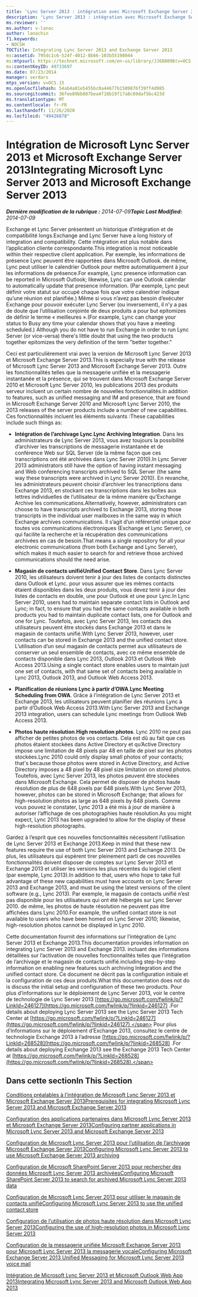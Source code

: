 ```yaml
---
title: 'Lync Server 2013 : intégration avec Microsoft Exchange Server 2013'
description: 'Lync Server 2013 : intégration avec Microsoft Exchange Server 2013.'
ms.reviewer: ''
ms.author: v-lanac
author: lanachin
f1.keywords:
- NOCSH
TOCTitle: Integrating Lync Server 2013 and Exchange Server 2013
ms:assetid: 795dc1c6-524f-4012-8b66-103b55198044
ms:mtpsurl: https://technet.microsoft.com/en-us/library/JJ688098(v=OCS.15)
ms:contentKeyID: 49733697
ms.date: 07/23/2014
manager: serdars
mtps_version: v=OCS.15
ms.openlocfilehash: 54ab4a81e5455bc0a44677b1509876f39ff4d985
ms.sourcegitcommit: 36fee89bb887bea4f18b19f17a8c69daf5bc423d
ms.translationtype: MT
ms.contentlocale: fr-FR
ms.lasthandoff: 11/26/2020
ms.locfileid: "49426878"
---
```

# <a name="integrating-microsoft-lync-server-2013-and-microsoft-exchange-server-2013"></a><span data-ttu-id="e20db-103">Intégration de Microsoft Lync Server 2013 et Microsoft Exchange Server 2013</span><span class="sxs-lookup"><span data-stu-id="e20db-103">Integrating Microsoft Lync Server 2013 and Microsoft Exchange Server 2013</span></span>

<div data-xmlns="http://www.w3.org/1999/xhtml">

<div class="topic" data-xmlns="http://www.w3.org/1999/xhtml" data-msxsl="urn:schemas-microsoft-com:xslt" data-cs="https://msdn.microsoft.com/">

<div data-asp="https://msdn2.microsoft.com/asp">



</div>

<div id="mainSection">

<div id="mainBody"><span data-ttu-id="e20db-104">

<span> </span></span><span class="sxs-lookup"><span data-stu-id="e20db-104">

<span> </span></span></span>

<span data-ttu-id="e20db-105">_**Dernière modification de la rubrique :** 2014-07-09_</span><span class="sxs-lookup"><span data-stu-id="e20db-105">_**Topic Last Modified:** 2014-07-09_</span></span>

<span data-ttu-id="e20db-106">Exchange et Lync Server présentent un historique d’intégration et de compatibilité longs.</span><span class="sxs-lookup"><span data-stu-id="e20db-106">Exchange and Lync Server have a long history of integration and compatibility.</span></span> <span data-ttu-id="e20db-107">Cette intégration est plus notable dans l’application cliente correspondante.</span><span class="sxs-lookup"><span data-stu-id="e20db-107">This integration is most noticeable within their respective client application.</span></span> <span data-ttu-id="e20db-108">Par exemple, les informations de présence Lync peuvent être rapportées dans Microsoft Outlook. de même, Lync peut utiliser le calendrier Outlook pour mettre automatiquement à jour les informations de présence.</span><span class="sxs-lookup"><span data-stu-id="e20db-108">For example, Lync presence information can be reported in Microsoft Outlook; likewise, Lync can use Outlook calendar to automatically update that presence information.</span></span> <span data-ttu-id="e20db-109">(Par exemple, Lync peut définir votre statut sur occupé chaque fois que votre calendrier indique qu’une réunion est planifiée.) Même si vous n’avez pas besoin d’exécuter Exchange pour pouvoir exécuter Lync Server (ou inversement), il n’y a pas de doute que l’utilisation conjointe de deux produits a pour but epitomizes de définir le terme « meilleures ».</span><span class="sxs-lookup"><span data-stu-id="e20db-109">(For example, Lync can change your status to Busy any time your calendar shows that you have a meeting scheduled.) Although you do not have to run Exchange in order to run Lync Server (or vice-versa) there's little doubt that using the two products together epitomizes the very definition of the term "better together."</span></span>

<span data-ttu-id="e20db-110">Ceci est particulièrement vrai avec la version de Microsoft Lync Server 2013 et Microsoft Exchange Server 2013.</span><span class="sxs-lookup"><span data-stu-id="e20db-110">This is especially true with the release of Microsoft Lync Server 2013 and Microsoft Exchange Server 2013.</span></span> <span data-ttu-id="e20db-111">Outre les fonctionnalités telles que la messagerie unifiée et la messagerie instantanée et la présence, qui se trouvent dans Microsoft Exchange Server 2010 et Microsoft Lync Server 2010, les publications 2013 des produits serveur incluent un certain nombre de nouvelles fonctionnalités.</span><span class="sxs-lookup"><span data-stu-id="e20db-111">In addition to features, such as unified messaging and IM and presence, that are found in Microsoft Exchange Server 2010 and Microsoft Lync Server 2010, the 2013 releases of the server products include a number of new capabilities.</span></span> <span data-ttu-id="e20db-112">Ces fonctionnalités incluent les éléments suivants :</span><span class="sxs-lookup"><span data-stu-id="e20db-112">These capabilities include such things as:</span></span>

  - <span data-ttu-id="e20db-113">**Intégration de l’archivage Lync**.</span><span class="sxs-lookup"><span data-stu-id="e20db-113">**Lync Archiving Integration**.</span></span> <span data-ttu-id="e20db-114">Dans les administrateurs de Lync Server 2013, vous avez toujours la possibilité d’archiver les transcriptions de messagerie instantanée et de conférence Web sur SQL Server (de la même façon que ces transcriptions ont été archivées dans Lync Server 2010).</span><span class="sxs-lookup"><span data-stu-id="e20db-114">In Lync Server 2013 administrators still have the option of having instant messaging and Web conferencing transcripts archived to SQL Server (the same way these transcripts were archived in Lync Server 2010).</span></span> <span data-ttu-id="e20db-115">En revanche, les administrateurs peuvent choisir d’archiver les transcriptions dans Exchange 2013, en stockant ces transcriptions dans les boîtes aux lettres individuelles de l’utilisateur de la même manière qu’Exchange Archive les communications.</span><span class="sxs-lookup"><span data-stu-id="e20db-115">Alternatively, however, administrators can choose to have transcripts archived to Exchange 2013, storing those transcripts in the individual user mailboxes in the same way in which Exchange archives communications.</span></span> <span data-ttu-id="e20db-116">Il s’agit d’un référentiel unique pour toutes vos communications électroniques (Exchange et Lync Server), ce qui facilite la recherche et la récupération des communications archivées en cas de besoin.</span><span class="sxs-lookup"><span data-stu-id="e20db-116">That means a single repository for all your electronic communications (from both Exchange and Lync Server), which makes it much easier to search for and retrieve those archived communications should the need arise.</span></span>

  - <span data-ttu-id="e20db-117">**Magasin de contacts unifié**</span><span class="sxs-lookup"><span data-stu-id="e20db-117">**Unified Contact Store**.</span></span> <span data-ttu-id="e20db-118">Dans Lync Server 2010, les utilisateurs doivent tenir à jour des listes de contacts distinctes dans Outlook et Lync. pour vous assurer que les mêmes contacts étaient disponibles dans les deux produits, vous devez tenir à jour des listes de contacts en double, une pour Outlook et une pour Lync.</span><span class="sxs-lookup"><span data-stu-id="e20db-118">In Lync Server 2010, users had to maintain separate contact lists in Outlook and Lync; in fact, to ensure that you had the same contacts available in both products you had to maintain duplicate contact lists, one for Outlook and one for Lync.</span></span> <span data-ttu-id="e20db-119">Toutefois, avec Lync Server 2013, les contacts des utilisateurs peuvent être stockés dans Exchange 2013 et dans le magasin de contacts unifié.</span><span class="sxs-lookup"><span data-stu-id="e20db-119">With Lync Server 2013, however, user contacts can be stored in Exchange 2013 and the unified contact store.</span></span> <span data-ttu-id="e20db-120">L’utilisation d’un seul magasin de contacts permet aux utilisateurs de conserver un seul ensemble de contacts, avec ce même ensemble de contacts disponible dans Lync 2013, Outlook 2013 et Outlook Web Access 2013.</span><span class="sxs-lookup"><span data-stu-id="e20db-120">Using a single contact store enables users to maintain just one set of contacts, with that same set of contacts being available in Lync 2013, Outlook 2013, and Outlook Web Access 2013.</span></span>

  - <span data-ttu-id="e20db-121">**Planification de réunions Lync à partir d’OWA**.</span><span class="sxs-lookup"><span data-stu-id="e20db-121">**Lync Meeting Scheduling from OWA**.</span></span> <span data-ttu-id="e20db-122">Grâce à l’intégration de Lync Server 2013 et Exchange 2013, les utilisateurs peuvent planifier des réunions Lync à partir d’Outlook Web Access 2013.</span><span class="sxs-lookup"><span data-stu-id="e20db-122">With Lync Server 2013 and Exchange 2013 integration, users can schedule Lync meetings from Outlook Web Access 2013.</span></span>

  - <span data-ttu-id="e20db-123">**Photos haute résolution**.</span><span class="sxs-lookup"><span data-stu-id="e20db-123">**High resolution photos**.</span></span> <span data-ttu-id="e20db-124">Lync 2010 ne peut pas afficher de petites photos de vos contacts. Cela est dû au fait que ces photos étaient stockées dans Active Directory et qu’Active Directory impose une limitation de 48 pixels par 48 en taille de pixel sur les photos stockées.</span><span class="sxs-lookup"><span data-stu-id="e20db-124">Lync 2010 could only display small photos of your contacts; that's because those photos were stored in Active Directory, and Active Directory imposes a 48 pixel by 48 pixel size limitation on stored photos.</span></span> <span data-ttu-id="e20db-125">Toutefois, avec Lync Server 2013, les photos peuvent être stockées dans Microsoft Exchange. Cela permet de disposer de photos haute résolution de plus de 648 pixels par 648 pixels.</span><span class="sxs-lookup"><span data-stu-id="e20db-125">With Lync Server 2013, however, photos can be stored in Microsoft Exchange; that allows for high-resolution photos as large as 648 pixels by 648 pixels.</span></span> <span data-ttu-id="e20db-126">Comme vous pouvez le constater, Lync 2013 a été mis à jour de manière à autoriser l’affichage de ces photographies haute résolution.</span><span class="sxs-lookup"><span data-stu-id="e20db-126">As you might expect, Lync 2013 has been upgraded to allow for the display of these high-resolution photographs.</span></span>

<span data-ttu-id="e20db-127">Gardez à l’esprit que ces nouvelles fonctionnalités nécessitent l’utilisation de Lync Server 2013 et Exchange 2013.</span><span class="sxs-lookup"><span data-stu-id="e20db-127">Keep in mind that these new features require the use of both Lync Server 2013 and Exchange 2013.</span></span> <span data-ttu-id="e20db-128">De plus, les utilisateurs qui espèrent tirer pleinement parti de ces nouvelles fonctionnalités doivent disposer de comptes sur Lync Server 2013 et Exchange 2013 et utiliser les versions les plus récentes du logiciel client (par exemple, Lync 2013).</span><span class="sxs-lookup"><span data-stu-id="e20db-128">In addition to that, users who hope to take full advantage of these new capabilities must have accounts on Lync Server 2013 and Exchange 2013, and must be using the latest versions of the client software (e.g., Lync 2013).</span></span> <span data-ttu-id="e20db-129">Par exemple, le magasin de contacts unifié n’est pas disponible pour les utilisateurs qui ont été hébergés sur Lync Server 2010. de même, les photos de haute résolution ne peuvent pas être affichées dans Lync 2010.</span><span class="sxs-lookup"><span data-stu-id="e20db-129">For example, the unified contact store is not available to users who have been homed on Lync Server 2010; likewise, high-resolution photos cannot be displayed in Lync 2010.</span></span>

<span data-ttu-id="e20db-130">Cette documentation fournit des informations sur l’intégration de Lync Server 2013 et Exchange 2013.</span><span class="sxs-lookup"><span data-stu-id="e20db-130">This documentation provides information on integrating Lync Server 2013 and Exchange 2013.</span></span> <span data-ttu-id="e20db-131">incluant des informations détaillées sur l’activation de nouvelles fonctionnalités telles que l’intégration de l’archivage et le magasin de contacts unifié.</span><span class="sxs-lookup"><span data-stu-id="e20db-131">including step-by-step information on enabling new features such archiving Integration and the unified contact store.</span></span> <span data-ttu-id="e20db-132">Ce document ne décrit pas la configuration initiale et la configuration de ces deux produits.</span><span class="sxs-lookup"><span data-stu-id="e20db-132">What this documentation does not do is discuss the initial setup and configuration of these two products.</span></span> <span data-ttu-id="e20db-133">Pour plus d’informations sur le déploiement de Lync Server 2013, voir le centre de technologie de Lync Server 2013 [https://go.microsoft.com/fwlink/p/?LinkId=246127](https://go.microsoft.com/fwlink/p/?linkid=246127) .</span><span class="sxs-lookup"><span data-stu-id="e20db-133">For details about deploying Lync Server 2013 see the Lync Server 2013 Tech Center at [https://go.microsoft.com/fwlink/p/?LinkId=246127](https://go.microsoft.com/fwlink/p/?linkid=246127).</span></span> <span data-ttu-id="e20db-134">Pour plus d’informations sur le déploiement d’Exchange 2013, consultez le centre de technologie Exchange 2013 à l’adresse [https://go.microsoft.com/fwlink/p/?LinkId=268528](https://go.microsoft.com/fwlink/p/?linkid=268528) .</span><span class="sxs-lookup"><span data-stu-id="e20db-134">For details about deploying Exchange 2013 see the Exchange 2013 Tech Center at [https://go.microsoft.com/fwlink/p/?LinkId=268528](https://go.microsoft.com/fwlink/p/?linkid=268528).</span></span>

<div>

## <a name="in-this-section"></a><span data-ttu-id="e20db-135">Dans cette section</span><span class="sxs-lookup"><span data-stu-id="e20db-135">In This Section</span></span>

[<span data-ttu-id="e20db-136">Conditions préalables à l’intégration de Microsoft Lync Server 2013 et Microsoft Exchange Server 2013</span><span class="sxs-lookup"><span data-stu-id="e20db-136">Prerequisites for integrating Microsoft Lync Server 2013 and Microsoft Exchange Server 2013</span></span>](lync-server-2013-prerequisites-for-integrating-with-exchange-server-2013.md)

[<span data-ttu-id="e20db-137">Configuration des applications partenaires dans Microsoft Lync Server 2013 et Microsoft Exchange Server 2013</span><span class="sxs-lookup"><span data-stu-id="e20db-137">Configuring partner applications in Microsoft Lync Server 2013 and Microsoft Exchange Server 2013</span></span>](lync-server-2013-configuring-partner-applications-in-lync-server-2013-and-exchange-server-2013.md)

[<span data-ttu-id="e20db-138">Configuration de Microsoft Lync Server 2013 pour l’utilisation de l’archivage Microsoft Exchange Server 2013</span><span class="sxs-lookup"><span data-stu-id="e20db-138">Configuring Microsoft Lync Server 2013 to use Microsoft Exchange Server 2013 archiving</span></span>](configuring-lync-server-2013-to-use-microsoft-exchange-server-2013-archiving.md)

[<span data-ttu-id="e20db-139">Configuration de Microsoft SharePoint Server 2013 pour rechercher des données Microsoft Lync Server 2013 archivées</span><span class="sxs-lookup"><span data-stu-id="e20db-139">Configuring Microsoft SharePoint Server 2013 to search for archived Microsoft Lync Server 2013 data</span></span>](lync-server-2013-configuring-microsoft-sharepoint-server-2013-to-search-for-archived-lync-server-2013-data.md)

[<span data-ttu-id="e20db-140">Configuration de Microsoft Lync Server 2013 pour utiliser le magasin de contacts unifié</span><span class="sxs-lookup"><span data-stu-id="e20db-140">Configuring Microsoft Lync Server 2013 to use the unified contact store</span></span>](lync-server-2013-configuring-lync-server-to-use-the-unified-contact-store.md)

[<span data-ttu-id="e20db-141">Configuration de l’utilisation de photos haute résolution dans Microsoft Lync Server 2013</span><span class="sxs-lookup"><span data-stu-id="e20db-141">Configuring the use of high-resolution photos in Microsoft Lync Server 2013</span></span>](lync-server-2013-configuring-the-use-of-high-resolution-photos.md)

[<span data-ttu-id="e20db-142">Configuration de la messagerie unifiée Microsoft Exchange Server 2013 pour Microsoft Lync Server 2013 la messagerie vocale</span><span class="sxs-lookup"><span data-stu-id="e20db-142">Configuring Microsoft Exchange Server 2013 Unified Messaging for Microsoft Lync Server 2013 voice mail</span></span>](lync-server-2013-configuring-microsoft-exchange-server-2013-unified-messaging-for-lync-server-2013-voice-mail.md)

[<span data-ttu-id="e20db-143">Intégration de Microsoft Lync Server 2013 et Microsoft Outlook Web App 2013</span><span class="sxs-lookup"><span data-stu-id="e20db-143">Integrating Microsoft Lync Server 2013 and Microsoft Outlook Web App 2013</span></span>](lync-server-2013-integrating-lync-server-and-outlook-web-app-2013.md)

<span data-ttu-id="e20db-144"></div>

</div>

<span> </span>

</div>

</div>

</span><span class="sxs-lookup"><span data-stu-id="e20db-144"></div>

</div>

<span> </span>

</div>

</div>

</span></span></div>

